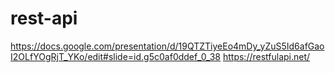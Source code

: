 # rest-api
https://docs.google.com/presentation/d/19QTZTiyeEo4mDy_yZuS5Id6afGaoI2OLfYOgRjT_YKo/edit#slide=id.g5c0af0ddef_0_38
https://restfulapi.net/

